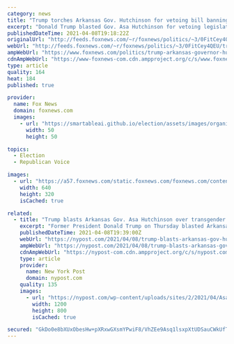 ```yaml
---
category: news
title: "Trump torches Arkansas Gov. Hutchinson for vetoing bill banning puberty blockers in children"
excerpt: "Donald Trump blasted Gov. Asa Hutchinson for vetoing legislation to ban gender-confirming treatments or surgery for transgender youth."
publishedDateTime: 2021-04-08T19:18:22Z
originalUrl: "http://feeds.foxnews.com/~r/foxnews/politics/~3/0FitCey4QEU/trump-arkansas-governor-hutchinson-veto-bill-transgender"
webUrl: "http://feeds.foxnews.com/~r/foxnews/politics/~3/0FitCey4QEU/trump-arkansas-governor-hutchinson-veto-bill-transgender"
ampWebUrl: "https://www.foxnews.com/politics/trump-arkansas-governor-hutchinson-veto-bill-transgender.amp"
cdnAmpWebUrl: "https://www-foxnews-com.cdn.ampproject.org/c/s/www.foxnews.com/politics/trump-arkansas-governor-hutchinson-veto-bill-transgender.amp"
type: article
quality: 164
heat: 184
published: true

provider:
  name: Fox News
  domain: foxnews.com
  images:
    - url: "https://smartableai.github.io/election/assets/images/organizations/foxnews.com-50x50.jpg"
      width: 50
      height: 50

topics:
  - Election
  - Republican Voice

images:
  - url: "https://a57.foxnews.com/static.foxnews.com/foxnews.com/content/uploads/2021/02/640/320/AP21052687694067.jpg?ve=1&tl=1"
    width: 640
    height: 320
    isCached: true

related:
  - title: "Trump blasts Arkansas Gov. Asa Hutchinson over transgender bill veto"
    excerpt: "Former President Donald Trump on Thursday blasted Arkansas Gov. Asa Hutchinson for vetoing a bill that bans gender reassignment treatments or surgery for minors. The former commander-in-chief ..."
    publishedDateTime: 2021-04-08T19:39:00Z
    webUrl: "https://nypost.com/2021/04/08/trump-blasts-arkansas-gov-hutchinson-over-transgender-bill-veto/"
    ampWebUrl: "https://nypost.com/2021/04/08/trump-blasts-arkansas-gov-hutchinson-over-transgender-bill-veto/amp/"
    cdnAmpWebUrl: "https://nypost-com.cdn.ampproject.org/c/s/nypost.com/2021/04/08/trump-blasts-arkansas-gov-hutchinson-over-transgender-bill-veto/amp/"
    type: article
    provider:
      name: New York Post
      domain: nypost.com
    quality: 135
    images:
      - url: "https://nypost.com/wp-content/uploads/sites/2/2021/04/Asa-Hutchinson-02.jpg?quality=90&strip=all&w=1200"
        width: 1200
        height: 800
        isCached: true

secured: "GkDo0e8bXUxObesHw+pXRxwGXsmYPwiF8/VhZEe9Asq1lsxpXtUDSauCWkUfTSLqufjQxvpt8F8mVJYeRyJR62sPvbhKgQX48D428RLFTaX4YySIbC5lr5HJ3xBMcrBd/JmjhSOdVl3YuW2q/WtbnbsrGZ2eIQXGFC/Sc/55h7y6GjbQn9adtvyQa0XaWxCTQBmuLnQc706TF256e8q7/h+OemRzU612255DVqok9+oxXniNc0PFvL80YttA/w78t92Ct5a3ILmyk0LNnJAGIo747B0IMRBPsRT+gpZvjcHKz9Uzlvcst2HYjtya8Te0/XMnB13jtxXWvZSyIkbaqONfjN5b77wEEWoSGGZnv24=;7pIAu1+hIwDY8thdxwrLLg=="
---
```



